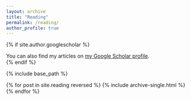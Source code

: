 ```yaml
---
layout: archive
title: "Reading"
permalink: /reading/
author_profile: true
---
```


{% if site.author.googlescholar %}
  <div class="wordwrap">You can also find my articles on <a href="{{site.author.googlescholar}}">my Google Scholar profile</a>.</div>
{% endif %}

{% include base_path %}

{% for post in site.reading reversed %}
  {% include archive-single.html %}
{% endfor %}

